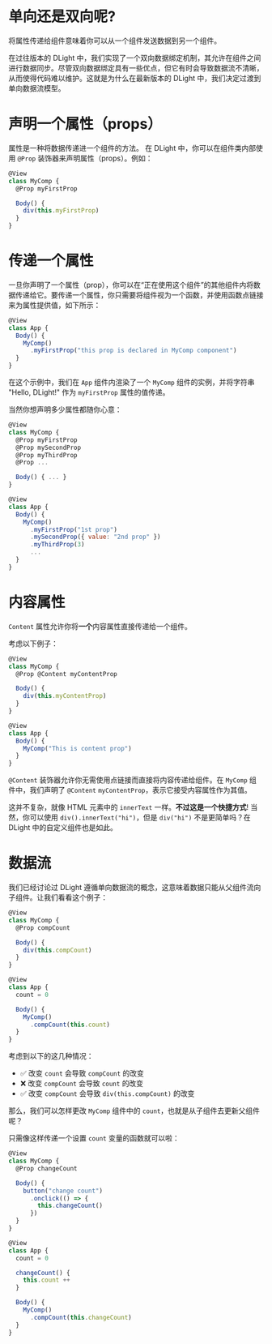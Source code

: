 # 单向还是双向呢?

将属性传递给组件意味着你可以从一个组件发送数据到另一个组件。

在过往版本的 DLight 中，我们实现了一个双向数据绑定机制，其允许在组件之间进行数据同步。尽管双向数据绑定具有一些优点，但它有时会导致数据流不清晰，从而使得代码难以维护。这就是为什么在最新版本的 DLight 中，我们决定过渡到单向数据流模型。

# 声明一个属性（props）

属性是一种将数据传递进一个组件的方法。 在 DLight 中，你可以在组件类内部使用 `@Prop` 装饰器来声明属性（props）。例如：

```js
@View
class MyComp {
  @Prop myFirstProp

  Body() {
    div(this.myFirstProp)
  }
}
```

# 传递一个属性

一旦你声明了一个属性（prop），你可以在“正在使用这个组件”的其他组件内将数据传递给它。要传递一个属性，你只需要将组件视为一个函数，并使用函数点链接来为属性提供值，如下所示：

```js
@View
class App {
  Body() {
    MyComp()
      .myFirstProp("this prop is declared in MyComp component")
  }
}
```

在这个示例中，我们在 `App` 组件内渲染了一个 `MyComp` 组件的实例，并将字符串 "Hello, DLight!" 作为 `myFirstProp` 属性的值传递。

当然你想声明多少属性都随你心意：

```js
@View
class MyComp {
  @Prop myFirstProp
  @Prop mySecondProp
  @Prop myThirdProp
  @Prop ...

  Body() { ... }
}

@View
class App {
  Body() {
    MyComp()
      .myFirstProp("1st prop")
      .mySecondProp({ value: "2nd prop" })
      .myThirdProp(3)
      ...
  }
}
```

# 内容属性

`Content` 属性允许你将**一个**内容属性直接传递给一个组件。

考虑以下例子：

```javascript
@View
class MyComp {
  @Prop @Content myContentProp

  Body() {
    div(this.myContentProp)
  }
}

@View 
class App {
  Body() {
    MyComp("This is content prop")
  }
}
```

`@Content` 装饰器允许你无需使用点链接而直接将内容传递给组件。在 `MyComp` 组件中，我们声明了 `@Content` `myContentProp`，表示它接受内容属性作为其值。

这并不复杂，就像 HTML 元素中的 `innerText` 一样。**不过这是一个快捷方式**! 当然，你可以使用 `div().innerText("hi")`，但是 `div("hi")` 不是更简单吗？在 DLight 中的自定义组件也是如此。

# 数据流

我们已经讨论过 DLight 遵循单向数据流的概念，这意味着数据只能从父组件流向子组件。让我们看看这个例子：

```js
@View
class MyComp {
  @Prop compCount

  Body() {
    div(this.compCount)
  }
}

@View
class App {
  count = 0

  Body() {
    MyComp()
      .compCount(this.count)
  }
}
```

考虑到以下的这几种情况：

* ✅ 改变 `count` 会导致 `compCount` 的改变
* ❌ 改变 `compCount` 会导致 `count` 的改变
* ✅ 改变 `compCount` 会导致 `div(this.compCount)` 的改变

那么，我们可以怎样更改 `MyComp` 组件中的 `count`，也就是从子组件去更新父组件呢？

只需像这样传递一个设置 `count` 变量的函数就可以啦：

```js
@View
class MyComp {
  @Prop changeCount

  Body() {
    button("change count")
      .onclick(() => {
        this.changeCount()
      })
  }
}

@View
class App {
  count = 0

  changeCount() {
    this.count ++
  }

  Body() {
    MyComp()
      .compCount(this.changeCount)
  }
}
```



<!-- ```js
@View
class MyComp {
  @Prop changeCount
  
  count = 1
  prev_cnt = this.count
  Body() { 
    setInterval(() => {
      if (this.count !== this.prev_cnt) {
        this.changeCount()
        this.prev_cnt = this.count;
      }
    }, 1000);
  }
}

@View
class App {
  count = 0

  changeCount() {
    this.count ++
  }

  Body() {
    MyComp()
      .compCount(this.changeCount)
  }
}
``` -->
